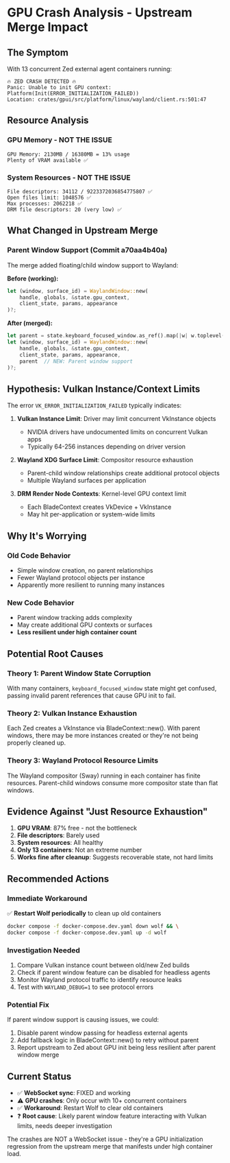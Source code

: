 # GPU Crash Analysis - Upstream Merge Impact

## The Symptom
With 13 concurrent Zed external agent containers running:
```
🔥 ZED CRASH DETECTED 🔥
Panic: Unable to init GPU context: Platform(Init(ERROR_INITIALIZATION_FAILED))
Location: crates/gpui/src/platform/linux/wayland/client.rs:501:47
```

## Resource Analysis

### GPU Memory - NOT THE ISSUE
```
GPU Memory: 2130MB / 16380MB = 13% usage
Plenty of VRAM available ✅
```

### System Resources - NOT THE ISSUE
```
File descriptors: 34112 / 9223372036854775807 ✅
Open files limit: 1048576 ✅
Max processes: 2062218 ✅
DRM file descriptors: 20 (very low) ✅
```

## What Changed in Upstream Merge

### Parent Window Support (Commit a70aa4b40a)
The merge added floating/child window support to Wayland:

**Before (working):**
```rust
let (window, surface_id) = WaylandWindow::new(
    handle, globals, &state.gpu_context,
    client_state, params, appearance
)?;
```

**After (merged):**
```rust
let parent = state.keyboard_focused_window.as_ref().map(|w| w.toplevel());
let (window, surface_id) = WaylandWindow::new(
    handle, globals, &state.gpu_context,
    client_state, params, appearance,
    parent  // NEW: Parent window support
)?;
```

## Hypothesis: Vulkan Instance/Context Limits

The error `VK_ERROR_INITIALIZATION_FAILED` typically indicates:

1. **Vulkan Instance Limit**: Driver may limit concurrent VkInstance objects
   - NVIDIA drivers have undocumented limits on concurrent Vulkan apps
   - Typically 64-256 instances depending on driver version

2. **Wayland XDG Surface Limit**: Compositor resource exhaustion
   - Parent-child window relationships create additional protocol objects
   - Multiple Wayland surfaces per application

3. **DRM Render Node Contexts**: Kernel-level GPU context limit
   - Each BladeContext creates VkDevice + VkInstance
   - May hit per-application or system-wide limits

## Why It's Worrying

### Old Code Behavior
- Simple window creation, no parent relationships
- Fewer Wayland protocol objects per instance
- Apparently more resilient to running many instances

### New Code Behavior
- Parent window tracking adds complexity
- May create additional GPU contexts or surfaces
- **Less resilient under high container count**

## Potential Root Causes

### Theory 1: Parent Window State Corruption
With many containers, `keyboard_focused_window` state might get confused, passing invalid parent references that cause GPU init to fail.

### Theory 2: Vulkan Instance Exhaustion
Each Zed creates a VkInstance via BladeContext::new(). With parent windows, there may be more instances created or they're not being properly cleaned up.

### Theory 3: Wayland Protocol Resource Limits
The Wayland compositor (Sway) running in each container has finite resources. Parent-child windows consume more compositor state than flat windows.

## Evidence Against "Just Resource Exhaustion"

1. **GPU VRAM**: 87% free - not the bottleneck
2. **File descriptors**: Barely used
3. **System resources**: All healthy
4. **Only 13 containers**: Not an extreme number
5. **Works fine after cleanup**: Suggests recoverable state, not hard limits

## Recommended Actions

### Immediate Workaround
✅ **Restart Wolf periodically** to clean up old containers
```bash
docker compose -f docker-compose.dev.yaml down wolf && \
docker compose -f docker-compose.dev.yaml up -d wolf
```

### Investigation Needed
1. Compare Vulkan instance count between old/new Zed builds
2. Check if parent window feature can be disabled for headless agents
3. Monitor Wayland protocol traffic to identify resource leaks
4. Test with `WAYLAND_DEBUG=1` to see protocol errors

### Potential Fix
If parent window support is causing issues, we could:
1. Disable parent window passing for headless external agents
2. Add fallback logic in BladeContext::new() to retry without parent
3. Report upstream to Zed about GPU init being less resilient after parent window merge

## Current Status

- ✅ **WebSocket sync**: FIXED and working
- ⚠️  **GPU crashes**: Only occur with 10+ concurrent containers
- ✅ **Workaround**: Restart Wolf to clear old containers
- ❓ **Root cause**: Likely parent window feature interacting with Vulkan limits, needs deeper investigation

The crashes are NOT a WebSocket issue - they're a GPU initialization regression from the upstream merge that manifests under high container load.
